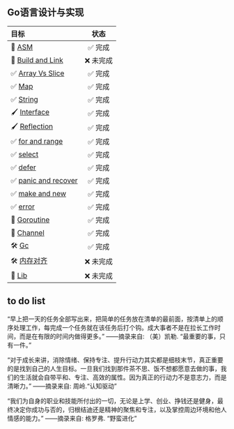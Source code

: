 ## Go语言设计与实现


| 目标                                     |   状态   |
| :--------------------------------------- | :------: |
| 👀 [ASM](asm.md)                          |  ✅ 完成  |
| 🌃 [Build and Link](build.md)             | ❌ 未完成 |
| ✅ [Array Vs Slice](slice.md)             |  ✅ 完成  |
| ✅ [Map](Map.md)                          |  ✅ 完成  |
| ✅ [String](String.md)                    |  ✅ 完成  |
| 🖌 [Interface](Interface.md)              |  ✅ 完成  |
| 🖌 [Reflection](reflection.md)            |  ✅ 完成  |
| ✅ [for and range](for-range.md)          |  ✅ 完成  |
| ✅ [select](select.md)                    |  ✅ 完成  |
| ✅ [defer](defer.md)                      |  ✅ 完成  |
| ✅ [panic and recover ](panic-recover.md) |  ✅ 完成  |
| ✅ [make and new](make-new.md)            |  ✅ 完成  |
| ✅ [error](error.md)                      |  ✅ 完成  |
| 📝 [Goroutine](Goroutine.md)              |  ✅ 完成  |
| 📝 [Channel](channel.md)                  |  ✅ 完成  |
| 🛠 [Gc](gc.md)                            |  ✅ 完成  |
| 🛠 [内存对齐](memory.md)                  | ❌ 未完成 |
| 👀 [Lib](lib.md)                          | ❌ 未完成 |





## to do list

“早上把一天的任务全部写出来，把简单的任务放在清单的最前面，按清单上的顺序处理工作，每完成一个任务就在该任务后打个钩。成大事者不是在拉长工作时间，而是在有限的时间内做得更多。” 
——摘录来自: （美）凯勒. “最重要的事，只有一件。” 

“对于成长来讲，消除情绪、保持专注、提升行动力其实都是细枝末节，真正重要的是找到自己的人生目标。一旦我们找到那件茶不思、饭不想都愿意去做的事，我们的生活就会自带平和、专注、高效的属性。因为真正的行动力不是意志力，而是清晰力。”
——摘录来自: 周岭.“认知驱动”

“我们为自身的职业和技能所付出的一切，无论是上学、创业、挣钱还是健身，最终决定你成功与否的，归根结迪还是精神的聚焦和专注，以及掌控周边环境和他人情感的能力。”
——摘录来自: 格罗弗. “野蛮进化” 



<!-- 1. ✅ [Goroutine](Goroutine.md)
1. ✅ [Channel](channel.md)
2. ✅ [Slice](slice.md)
3. ✅ [Map](Map.md)  
4. [String](String.md)
5. [for and range]()
6. [select]()
7. [defer]()
8. [panic and recover ]()
9.  [make and new]()  
10. [Interface](Interface.md)
11. [Reflection](reflection.md)
12. [Gc](gc.md)  
13. [Build and Link](build.md)
14. [defer 和逃逸分析]()
15. [Lib](lib.md)
16. [内存对齐]()
17. ✅ [ASM](asm.md)   -->





<!-- ## 计划 


| 预留时间          | 计划                    | 完成 |
| :---------------- | :---------------------- | :--- |
| **5:00 ~ 7:00**   | **学习2小时**           | ✅    |
| **8:00 ~ 12:00**  | **学习4小时**           | ✅    |
| **14:00 ~ 18:00** | **学习4小时**           | ✅    |
| **19:00 ~ 20:00** | **跑5公里 + 200个卷腹** | ✅    |
| **21:30 ~ 05:00** | **睡7小时**             | ✅    |

2022.4.13 执行 -->

